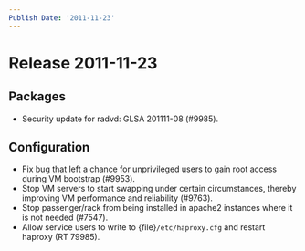 ```yaml
---
Publish Date: '2011-11-23'
---
```


# Release 2011-11-23

## Packages

- Security update for radvd: GLSA 201111-08 (#9985).

## Configuration

- Fix bug that left a chance for unprivileged users to gain root access
  during VM bootstrap (#9953).
- Stop VM servers to start swapping under certain circumstances, thereby
  improving VM performance and reliability (#9763).
- Stop passenger/rack from being installed in apache2 instances where it is not
  needed (#7547).
- Allow service users to write to {file}`/etc/haproxy.cfg` and restart haproxy
  (RT 79985).
